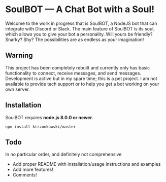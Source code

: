 # SoulBOT — A Chat Bot with a Soul!

Welcome to the work in progress that is SoulBOT, a NodeJS bot that can integrate with Discord or Slack.  The main feature of SoulBOT is its soul, which allows you to give your bot a personality.  Will yours be friendly?  Snarky?  Shy?  The possibilities are as endless as your imagination!

## Warning

This project has been completely rebuilt and currently only has basic functionality to connect, receive messages, and send messages.  Development is active but in my spare time; this is a pet project.  I am not available to provide tech support or to help you get a bot working on your own server.

## Installation

SoulBOT requires **node.js 8.0.0 or newer**.

``npm install ktrzonkowski/master``

## Todo

In no particular order, and definitely not comprehensive
- Add proper README with installation/usage instructions and examples
- Add more features!
- Comments!
